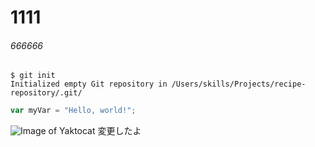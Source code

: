 # 1111
###### 666666 

```
$ git init
Initialized empty Git repository in /Users/skills/Projects/recipe-repository/.git/
```
``` javascript
var myVar = "Hello, world!";
```



![Image of Yaktocat](https://octodex.github.com/images/yaktocat.png)
変更したよ
